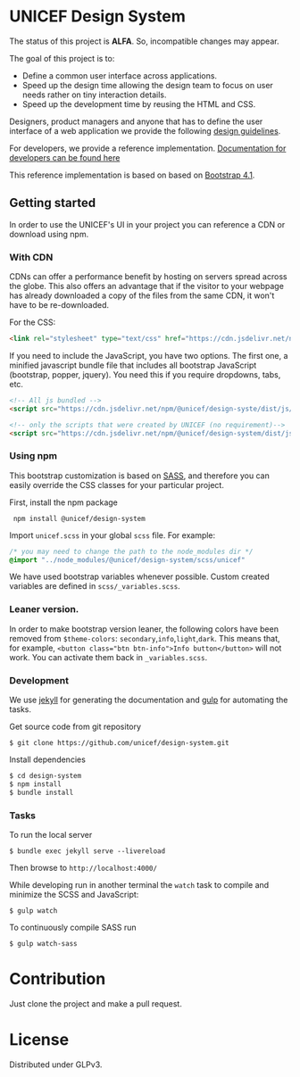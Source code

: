 # UNICEF Design System

The status of this project is **ALFA**. So, incompatible changes may appear.

The goal of this project is to:

  - Define a common user interface across applications.
  - Speed up the design time allowing the design team to focus on user
    needs rather on tiny interaction details.
  - Speed up the development time by reusing the HTML and CSS.


Designers, product managers and anyone that has to define the user interface
of a web application we provide the following
[design guidelines](https;//unicef.github.io/design-system/design-guidelines.html).

For developers, we provide a reference implementation.
[Documentation for developers can be found here](https;//unicef.github.io/design-system/developer-docs.html)

This reference implementation is based on  based on [Bootstrap 4.1](http://getbootstrap.com).



## Getting started

In order to use the UNICEF's UI in your project you can reference a CDN or download using npm.

### With CDN
CDNs can offer a performance benefit by hosting on servers spread across the globe. This also offers an advantage that if the visitor to your webpage has already downloaded a copy of the files from the same CDN, it won't have to be re-downloaded.

For the CSS:
```html
<link rel="stylesheet" type="text/css" href="https://cdn.jsdelivr.net/npm/@unicef/design-system/dist/css/unicef.css">
```

If you need to include the JavaScript, you have two options. The first one, a
minified javascript bundle file that includes all bootstrap JavaScript (bootstrap, popper, jquery). You need this if you require dropdowns, tabs, etc.

```html
<!-- All js bundled -->
<script src="https://cdn.jsdelivr.net/npm/@unicef/design-syste/dist/js/unicef-bundle.min.js"></script>

<!-- only the scripts that were created by UNICEF (no requirement)-->
<script src="https://cdn.jsdelivr.net/npm/@unicef/design-system/dist/js/unicef.min.js"></script>
```

### Using npm

This bootstrap customization is based on [SASS](https://sass-lang.com), and therefore you can easily override the CSS classes for your particular project.

First, install the npm package

```
 npm install @unicef/design-system

```

Import `unicef.scss` in your global `scss` file. For example:

```css
/* you may need to change the path to the node_modules dir */
@import "../node_modules/@unicef/design-system/scss/unicef"
```

We have used bootstrap variables whenever possible. Custom created variables are defined in `scss/_variables.scss`.


### Leaner version.
In order to make bootstrap version leaner, the following colors have been
removed from `$theme-colors`: `secondary`,`info`,`light`,`dark`. This means
that, for example, `<button class="btn btn-info">Info button</button>` will not
work. You can activate them back in `_variables.scss`.


### Development

We use [jekyll](https://jekyllrb.com/) for generating the documentation and [gulp](https://gulpjs.com/) for automating the tasks.

Get source code from git repository

```
$ git clone https://github.com/unicef/design-system.git
```

Install dependencies

```bash
$ cd design-system
$ npm install
$ bundle install
```

### Tasks

To run the local server
```
$ bundle exec jekyll serve --livereload
```
Then browse to `http://localhost:4000/`

While developing run in another terminal the `watch` task to compile and minimize the SCSS and JavaScript:
```
$ gulp watch
```

To continuously compile SASS run
```
$ gulp watch-sass

```

# Contribution

Just clone the project and make a pull request.

# License

Distributed under GLPv3.
